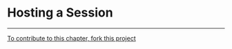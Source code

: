 # Hosting a Session

----

[To contribute to this chapter, fork this project](https://github.com/murrayjason/lc-howto)
